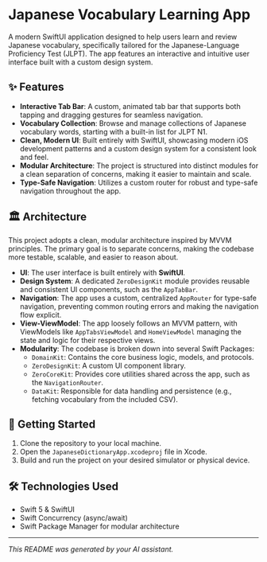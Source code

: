# Japanese Vocabulary Learning App

A modern SwiftUI application designed to help users learn and review Japanese vocabulary, specifically tailored for the Japanese-Language Proficiency Test (JLPT). The app features an interactive and intuitive user interface built with a custom design system.

## ✨ Features

- **Interactive Tab Bar**: A custom, animated tab bar that supports both tapping and dragging gestures for seamless navigation.
- **Vocabulary Collection**: Browse and manage collections of Japanese vocabulary words, starting with a built-in list for JLPT N1.
- **Clean, Modern UI**: Built entirely with SwiftUI, showcasing modern iOS development patterns and a custom design system for a consistent look and feel.
- **Modular Architecture**: The project is structured into distinct modules for a clean separation of concerns, making it easier to maintain and scale.
- **Type-Safe Navigation**: Utilizes a custom router for robust and type-safe navigation throughout the app.

## 🏛️ Architecture

This project adopts a clean, modular architecture inspired by MVVM principles. The primary goal is to separate concerns, making the codebase more testable, scalable, and easier to reason about.

- **UI**: The user interface is built entirely with **SwiftUI**.
- **Design System**: A dedicated `ZeroDesignKit` module provides reusable and consistent UI components, such as the `AppTabBar`.
- **Navigation**: The app uses a custom, centralized `AppRouter` for type-safe navigation, preventing common routing errors and making the navigation flow explicit.
- **View-ViewModel**: The app loosely follows an MVVM pattern, with ViewModels like `AppTabsViewModel` and `HomeViewModel` managing the state and logic for their respective views.
- **Modularity**: The codebase is broken down into several Swift Packages:
  - `DomainKit`: Contains the core business logic, models, and protocols.
  - `ZeroDesignKit`: A custom UI component library.
  - `ZeroCoreKit`: Provides core utilities shared across the app, such as the `NavigationRouter`.
  - `DataKit`: Responsible for data handling and persistence (e.g., fetching vocabulary from the included CSV).

## 🚀 Getting Started

1. Clone the repository to your local machine.
2. Open the `JapaneseDictionaryApp.xcodeproj` file in Xcode.
3. Build and run the project on your desired simulator or physical device.

## 🛠️ Technologies Used

- Swift 5 & SwiftUI
- Swift Concurrency (async/await)
- Swift Package Manager for modular architecture

---

_This README was generated by your AI assistant._
